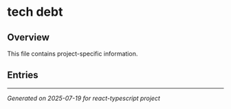 # tech debt

## Overview

This file contains project-specific information.

## Entries

<!-- Entries will be added here automatically -->

---
*Generated on 2025-07-19 for react-typescript project*
